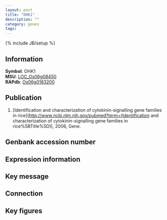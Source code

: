 ```yaml
---
layout: post
title: "OHK1"
description: ""
category: genes
tags: 
---
```

{% include JB/setup %}

## Information
__Symbol__: OHK1  
__MSU__: [LOC_Os06g08450](http://rice.plantbiology.msu.edu/cgi-bin/ORF_infopage.cgi?orf=LOC_Os06g08450)  
__RAPdb__: [Os06g0183200](http://rapdb.dna.affrc.go.jp/viewer/gbrowse_details/irgsp1?name=Os06g0183200)  

## Publication
1. [Identification and characterization of cytokinin-signalling gene families in rice](http://www.ncbi.nlm.nih.gov/pubmed?term=(Identification and characterization of cytokinin-signalling gene families in rice%5BTitle%5D)), 2006, Gene.

## Genbank accession number

## Expression information

## Key message

## Connection

## Key figures


